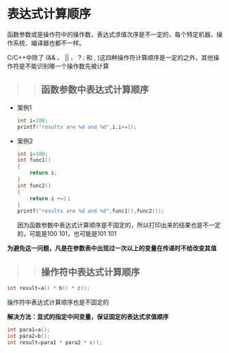 # 表达式计算顺序

函数参数或是操作符中的操作数，表达式求值次序是不一定的，每个特定机器、操作系统、编译器也都不一样。

C/C++中除了 (&& 、 || 、  ? : 和  , )这四种操作符计算顺序是一定的之外，其他操作符是不能识别哪一个操作数先被计算

> > ## 函数参数中表达式计算顺序

+ 案例1

  ```c++
  int i=100;
  printf("results are %d and %d",i,i+=1);
  ```

+ 案例2

  ```c++
  int i=100;
  int func1()
  {
      return i;
  }
  int func2()
  {
      return i +=1；
  }
  printf("results are %d and %d",func1(),func2());
  ```

  因为函数参数中表达式计算顺序是不固定的，所以打印出来的结果也是不一定的，可能是100 101，也可能是101 101 

**为避免这一问题，凡是在参数表中出现过一次以上的变量在传递时不给改变其值**

> > ## 操作符中表达式计算顺序

```c++
int result=a() * b() * c();
```

操作符中表达式计算顺序也是不固定的

**解决方法：显式的指定中间变量，保证固定的表达式求值顺序**

```c++
int para1=a();
int para2=b();
int result=para1 * para2 * c();
```

